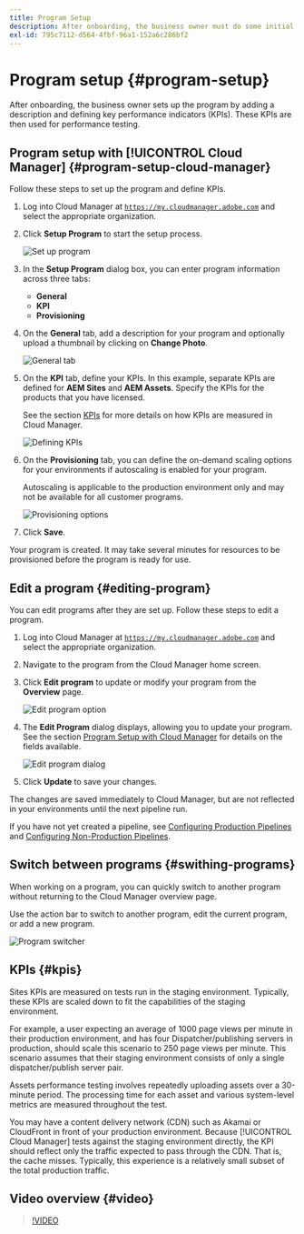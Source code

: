 ```yaml
---
title: Program Setup
description: After onboarding, the business owner must do some initial setup of the program.
exl-id: 795c7112-d564-4fbf-96a1-152a6c286bf2
---
```


# Program setup {#program-setup}

After onboarding, the business owner sets up the program by adding a description and defining key performance indicators (KPIs). These KPIs are then used for performance testing.

## Program setup with [!UICONTROL Cloud Manager] {#program-setup-cloud-manager}

Follow these steps to set up the program and define KPIs.

1. Log into Cloud Manager at [`https://my.cloudmanager.adobe.com`](https://my.cloudmanager.adobe.com) and select the appropriate organization.

1. Click **Setup Program** to start the setup process.

   ![Set up program](/help/assets/set-up-program/setup1.png)

1. In the **Setup Program** dialog box, you can enter program information across three tabs:

   * **General**
   * **KPI**
   * **Provisioning**

1. On the **General** tab, add a description for your program and optionally upload a thumbnail by clicking on **Change Photo**.

   ![General tab](/help/assets/Setup_Program-General.png)

1. On the **KPI** tab, define your KPIs. In this example, separate KPIs are defined for **AEM Sites** and **AEM Assets**. Specify the KPIs for the products that you have licensed.

   See the section [KPIs](#kpis) for more details on how KPIs are measured in Cloud Manager.

   ![Defining KPIs](/help/assets/Setup_Program-KPIs.png)

1. On the **Provisioning** tab, you can define the on-demand scaling options for your environments if autoscaling is enabled for your program. 

   Autoscaling is applicable to the production environment only and may not be available for all customer programs.

   ![Provisioning options](/help/assets/Setup_Program-Provisioning.png)

1. Click **Save**.

Your program is created. It may take several minutes for resources to be provisioned before the program is ready for use.

## Edit a program {#editing-program}

You can edit programs after they are set up. Follow these steps to edit a program.

1. Log into Cloud Manager at [`https://my.cloudmanager.adobe.com`](https://my.cloudmanager.adobe.com) and select the appropriate organization.

1. Navigate to the program from the Cloud Manager home screen.

1. Click **Edit program** to update or modify your program from the **Overview** page.

   ![Edit program option](/help/assets/set-up-program/edit-program1.png) 

1. The **Edit Program** dialog displays, allowing you to update your program. See the section [Program Setup with Cloud Manager](#program-setup-cloud-manager) for details on the fields available.

   ![Edit program dialog](/help/assets/set-up-program/edit-program-general.png)

1. Click **Update** to save your changes.

The changes are saved immediately to Cloud Manager, but are not reflected in your environments until the next pipeline run.

If you have not yet created a pipeline, see [Configuring Production Pipelines](/help/using/production-pipelines.md) and [Configuring Non-Production Pipelines](/help/using/non-production-pipelines.md).

## Switch between programs {#swithing-programs}

When working on a program, you can quickly switch to another program without returning to the Cloud Manager overview page.

Use the action bar to switch to another program, edit the current program, or add a new program.

![Program switcher](/help/assets/set-up-program/setup2.png)

## KPIs {#kpis}

Sites KPIs are measured on tests run in the staging environment. Typically, these KPIs are scaled down to fit the capabilities of the staging environment.

For example, a user expecting an average of 1000 page views per minute in their production environment, and has four Dispatcher/publishing servers in production, should scale this scenario to 250 page views per minute. This scenario assumes that their staging environment consists of only a single dispatcher/publish server pair.

Assets performance testing involves repeatedly uploading assets over a 30-minute period. The processing time for each asset and various system-level metrics are measured throughout the test.

You may have a content delivery network (CDN) such as Akamai or CloudFront in front of your production environment. Because [!UICONTROL Cloud Manager] tests against the staging environment directly, the KPI should reflect only the traffic expected to pass through the CDN. That is, the cache misses. Typically, this experience is a relatively small subset of the total production traffic.

## Video overview {#video}

>[!VIDEO](https://video.tv.adobe.com/v/26313/)
